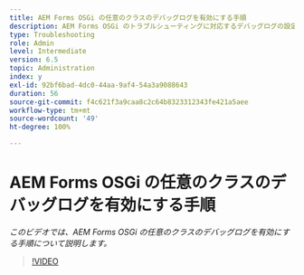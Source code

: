 ```yaml
---
title: AEM Forms OSGi の任意のクラスのデバッグログを有効にする手順
description: AEM Forms OSGi のトラブルシューティングに対応するデバッグログの設定
type: Troubleshooting
role: Admin
level: Intermediate
version: 6.5
topic: Administration
index: y
exl-id: 92bf6bad-4dc0-44aa-9af4-54a3a9088643
duration: 56
source-git-commit: f4c621f3a9caa8c2c64b8323312343fe421a5aee
workflow-type: tm+mt
source-wordcount: '49'
ht-degree: 100%

---
```


# AEM Forms OSGi の任意のクラスのデバッグログを有効にする手順

*このビデオでは、AEM Forms OSGi の任意のクラスのデバッグログを有効にする手順について説明します。*

>[!VIDEO](https://video.tv.adobe.com/v/335521?quality=12&learn=on)
